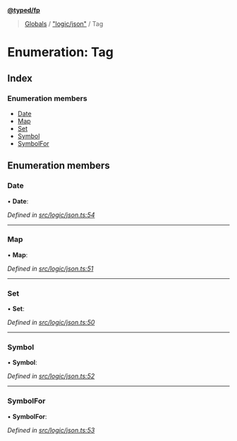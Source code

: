 **[@typed/fp](../README.md)**

> [Globals](../globals.md) / ["logic/json"](../modules/_logic_json_.md) / Tag

# Enumeration: Tag

## Index

### Enumeration members

* [Date](_logic_json_.tag.md#date)
* [Map](_logic_json_.tag.md#map)
* [Set](_logic_json_.tag.md#set)
* [Symbol](_logic_json_.tag.md#symbol)
* [SymbolFor](_logic_json_.tag.md#symbolfor)

## Enumeration members

### Date

•  **Date**: 

*Defined in [src/logic/json.ts:54](https://github.com/TylorS/typed-fp/blob/ac98ca1/src/logic/json.ts#L54)*

___

### Map

•  **Map**: 

*Defined in [src/logic/json.ts:51](https://github.com/TylorS/typed-fp/blob/ac98ca1/src/logic/json.ts#L51)*

___

### Set

•  **Set**: 

*Defined in [src/logic/json.ts:50](https://github.com/TylorS/typed-fp/blob/ac98ca1/src/logic/json.ts#L50)*

___

### Symbol

•  **Symbol**: 

*Defined in [src/logic/json.ts:52](https://github.com/TylorS/typed-fp/blob/ac98ca1/src/logic/json.ts#L52)*

___

### SymbolFor

•  **SymbolFor**: 

*Defined in [src/logic/json.ts:53](https://github.com/TylorS/typed-fp/blob/ac98ca1/src/logic/json.ts#L53)*
